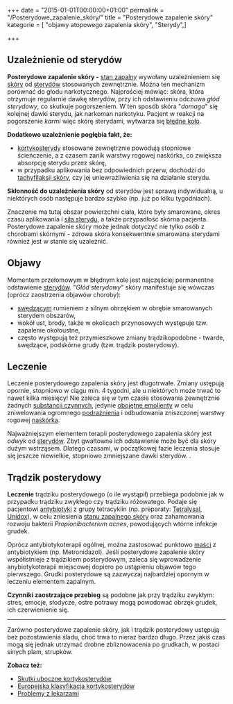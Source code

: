 +++
date = "2015-01-01T00:00:00+01:00"
permalink = "/Posterydowe_zapalenie_skóry/"
title = "Posterydowe zapalenie skóry"
kategorie = [ "objawy atopowego zapalenia skóry", "Sterydy",]

+++

Uzależnienie od sterydów
------------------------

**Posterydowe zapalenie skóry -** [stan zapalny](/atopedia/Stan_zapalny_skóry "wikilink") wywołany uzależnieniem się [skóry](/atopedia/Skóra "wikilink") od [sterydów](/atopedia/Kortykosterydy "wikilink") stosowanych zewnętrznie. Można ten mechanizm porównać do głodu narkotycznego. Najprościej mówiąc: skóra, która otrzymuje regularnie dawkę sterydów, przy ich odstawieniu odczuwa *głód sterydowy*, co skutkuje pogorszeniem. W ten sposób skóra "*domaga*" się kolejnej dawki sterydu, jak narkoman narkotyku. Pacjent w reakcji na pogorszenie *karmi* więc skórę sterydami, wytwarza się [błędne koło](/atopedia/Efekt_błędnego_koła "wikilink").

**Dodatkowo uzależnienie pogłębia fakt, że:**

-   [kortykosterydy](/atopedia/kortykosterydy "wikilink") stosowane zewnętrznie powodują stopniowe ścieńczenie, a z czasem zanik warstwy rogowej naskórka, co zwiększa absorpcję sterydu przez skórę,
-   w przypadku aplikowania bez odpowiednich przerw, dochodzi do [tachyfilaksji skóry](/atopedia/tachyfilaksja "wikilink"), czy jej uniewrażliwienia się na działanie sterydu.

**Skłonność do uzależnienia skóry** od sterydów jest sprawą indywidualną, u niektórych osób następuje bardzo szybko (np. już po kilku tygodniach).

Znaczenie ma tutaj obszar powierzchni ciała, które były smarowane, okres czasu aplikowania i [siła sterydu](/atopedia/Europejska_klasyfikacja_kortykosterydów "wikilink"), a także przypadłość skórna pacjenta. Posterydowe zapalenie skóry może jednak dotyczyć nie tylko osób z chorobami skórnymi - zdrowa skóra konsekwentnie smarowana sterydami również jest w stanie się uzależnić.

Objawy
------

Momentem przełomowym w błędnym kole jest najczęściej permanentne odstawienie [sterydów](/atopedia/kortykosterydy "wikilink"). "*Głód sterydowy*" skóry manifestuje się wówczas (oprócz zaostrzenia objawów choroby):

-   [swędzącym](/atopedia/Świąd "wikilink") rumieniem z silnym obrzękiem w obrębie smarowanych sterydem obszarów,
-   wokół ust, brody, także w okolicach przynosowych występuje tzw. zapalenie okołoustne,
-   często występują też przymieszkowe zmiany trądzikopodobne - twarde, swędzące, podskórne grudy (tzw. trądzik posterydowy).

Leczenie
--------

Leczenie posterydowego zapalenia skóry jest długotrwałe. Zmiany ustępują opornie, stopniowo w ciągu min. 4 tygodni, ale u niektórych może trwać to nawet kilka miesięcy! Nie zaleca się w tym czasie stosowania zewnętrznie żadnych [substancji czynnych](/atopedia/substancje_aktywne "wikilink"), jedynie [obojętne emolienty](/atopedia/Emolienty "wikilink") w celu zniwelowania ogromnego [podrażnienia](/atopedia/podrażnienie "wikilink") i odbudowania zniszczonej warstwy rogowej [naskórka](/atopedia/skóra "wikilink").

Najważniejszym elementem terapii posterydowego zapalenia skóry jest *odwyk* od [sterydów](/atopedia/kortykosterydy "wikilink"). Zbyt gwałtowne ich odstawienie może być dla skóry dużym wstrząsem. Dlatego czasami, w początkowej fazie leczenia stosuje się jeszcze niewielkie, stopniowo zmniejszane dawki sterydów. .

Trądzik posterydowy
-------------------

**Leczenie** trądziku posterydowego (o ile wystąpił) przebiega podobnie jak w przypadku trądziku zwykłego czy trądziku różowatego. Podaje się pacjentowi [antybiotyki](/atopedia/antybiotyki "wikilink") z grupy tetracyklin (np. preparaty: [Tetralysal](/atopedia/Tetralysal "wikilink"), [Unidox](/atopedia/Unidox "wikilink")), w celu zniesienia [stanu zapalnego skóry](/atopedia/Stan_zapalny_skóry "wikilink") oraz zahamowania rozwoju bakterii *Propionibacterium acnes*, powodujących wtórne infekcje grudek.

Oprócz antybiotykoterapii ogólnej, można zastosować punktowo [maści](/atopedia/Maść "wikilink") z antybiotykiem (np. Metronidazol). Jeśli posterydowe zapalenie skóry współistnieje z trądzikiem posterydowym, zaleca się wprowadzenie anybiotykoterapii miejscowej dopiero po ustąpieniu objawów tego pierwszego. Grudki posterydowe są zazwyczaj najbardziej opornym w leczeniu elementem zapalnym.

**Czynniki zaostrzające przebieg** są podobne jak przy trądziku zwykłym: stres, emocje, słodycze, ostre potrawy mogą powodować obrzęk grudek, ich czerwienienie się.

------------------------------------------------------------------------

Zarówno posterydowe zapalenie skóry, jak i trądzik posterydowy ustępują bez pozostawienia śladu, choć trwa to nieraz bardzo długo. Przez jakiś czas mogą się jednak utrzymać drobne zbliznowacenia po grudkach, w postaci sinych plam, strupków.

**Zobacz też:**

-   [Skutki uboczne kortykosterydów](/atopedia/Skutki_uboczne_kortykosterydów "wikilink")
-   [Europejska klasyfikacja kortykosterydów](/atopedia/Europejska_klasyfikacja_kortykosterydów "wikilink")
-   [Problemy z lekarzami](/atopedia/Problemy_z_lekarzami "wikilink")
